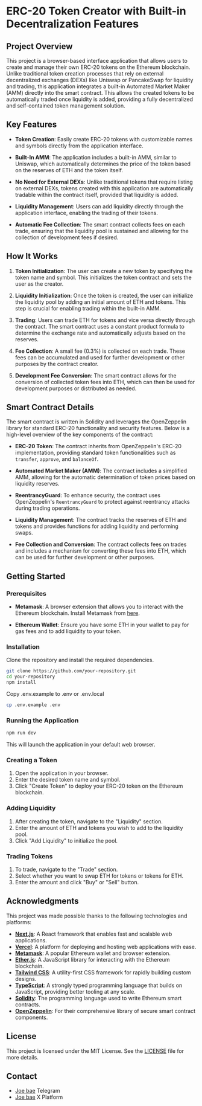 # ERC-20 Token Creator with Built-in Decentralization Features

## Project Overview

This project is a browser-based interface application that allows users to create and manage their own ERC-20 tokens on the Ethereum blockchain. Unlike traditional token creation processes that rely on external decentralized exchanges (DEXs) like Uniswap or PancakeSwap for liquidity and trading, this application integrates a built-in Automated Market Maker (AMM) directly into the smart contract. This allows the created tokens to be automatically traded once liquidity is added, providing a fully decentralized and self-contained token management solution.

## Key Features

- **Token Creation**: Easily create ERC-20 tokens with customizable names and symbols directly from the application interface.
  
- **Built-In AMM**: The application includes a built-in AMM, similar to Uniswap, which automatically determines the price of the token based on the reserves of ETH and the token itself.

- **No Need for External DEXs**: Unlike traditional tokens that require listing on external DEXs, tokens created with this application are automatically tradable within the contract itself, provided that liquidity is added.

- **Liquidity Management**: Users can add liquidity directly through the application interface, enabling the trading of their tokens.

- **Automatic Fee Collection**: The smart contract collects fees on each trade, ensuring that the liquidity pool is sustained and allowing for the collection of development fees if desired.

## How It Works

1. **Token Initialization**: The user can create a new token by specifying the token name and symbol. This initializes the token contract and sets the user as the creator.

2. **Liquidity Initialization**: Once the token is created, the user can initialize the liquidity pool by adding an initial amount of ETH and tokens. This step is crucial for enabling trading within the built-in AMM.

3. **Trading**: Users can trade ETH for tokens and vice versa directly through the contract. The smart contract uses a constant product formula to determine the exchange rate and automatically adjusts based on the reserves.

4. **Fee Collection**: A small fee (0.3%) is collected on each trade. These fees can be accumulated and used for further development or other purposes by the contract creator.

5. **Development Fee Conversion**: The smart contract allows for the conversion of collected token fees into ETH, which can then be used for development purposes or distributed as needed.

## Smart Contract Details

The smart contract is written in Solidity and leverages the OpenZeppelin library for standard ERC-20 functionality and security features. Below is a high-level overview of the key components of the contract:

- **ERC-20 Token**: The contract inherits from OpenZeppelin's ERC-20 implementation, providing standard token functionalities such as `transfer`, `approve`, and `balanceOf`.

- **Automated Market Maker (AMM)**: The contract includes a simplified AMM, allowing for the automatic determination of token prices based on liquidity reserves.

- **ReentrancyGuard**: To enhance security, the contract uses OpenZeppelin's `ReentrancyGuard` to protect against reentrancy attacks during trading operations.

- **Liquidity Management**: The contract tracks the reserves of ETH and tokens and provides functions for adding liquidity and performing swaps.

- **Fee Collection and Conversion**: The contract collects fees on trades and includes a mechanism for converting these fees into ETH, which can be used for further development or other purposes.

## Getting Started

### Prerequisites

- **Metamask**: A browser extension that allows you to interact with the Ethereum blockchain. Install Metamask from [here](https://metamask.io/).

- **Ethereum Wallet**: Ensure you have some ETH in your wallet to pay for gas fees and to add liquidity to your token.

### Installation

Clone the repository and install the required dependencies.

```bash
git clone https://github.com/your-repository.git
cd your-repository
npm install
```

Copy .env.example to .env or .env.local

```bash
cp .env.example .env
```

### Running the Application

```bash
npm run dev
```

This will launch the application in your default web browser.

### Creating a Token

1. Open the application in your browser.
2. Enter the desired token name and symbol.
3. Click "Create Token" to deploy your ERC-20 token on the Ethereum blockchain.

### Adding Liquidity

1. After creating the token, navigate to the "Liquidity" section.
2. Enter the amount of ETH and tokens you wish to add to the liquidity pool.
3. Click "Add Liquidity" to initialize the pool.

### Trading Tokens

1. To trade, navigate to the "Trade" section.
2. Select whether you want to swap ETH for tokens or tokens for ETH.
3. Enter the amount and click "Buy" or "Sell" button.

## Acknowledgments

This project was made possible thanks to the following technologies and platforms:

- [**Next.js**](https://nextjs.org/): A React framework that enables fast and scalable web applications.
- [**Vercel**](https://vercel.com/): A platform for deploying and hosting web applications with ease.
- [**Metamask**](https://metamask.io/): A popular Ethereum wallet and browser extension.
- [**Ether.js**](https://docs.ethers.io/v5/): A JavaScript library for interacting with the Ethereum blockchain.
- [**Tailwind CSS**](https://tailwindcss.com/): A utility-first CSS framework for rapidly building custom designs.
- [**TypeScript**](https://www.typescriptlang.org/): A strongly typed programming language that builds on JavaScript, providing better tooling at any scale.
- [**Solidity**](https://soliditylang.org/): The programming language used to write Ethereum smart contracts.
- [**OpenZeppelin**](https://openzeppelin.com/): For their comprehensive library of secure smart contract components.

## License

This project is licensed under the MIT License. See the [LICENSE](/LICENSE.md) file for more details.

## Contact
- [Joe bae](https://t.me/joebaeda) Telegram
- [Joe bae](https://x.com/joebaeda) X Platform